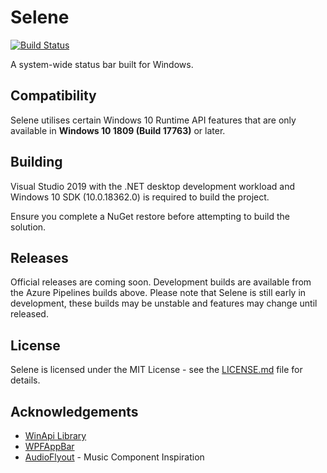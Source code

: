 # Selene

[![Build Status](https://dev.azure.com/JamesDearlove/Selene/_apis/build/status/Selene%20Master%20Build?branchName=master)](https://dev.azure.com/JamesDearlove/Selene/_build/latest?definitionId=3&branchName=master)

A system-wide status bar built for Windows.

## Compatibility

Selene utilises certain Windows 10 Runtime API features that are only available in **Windows 10 1809 (Build 17763)** or later.

## Building

Visual Studio 2019 with the .NET desktop development workload and Windows 10 SDK (10.0.18362.0) is required to build the project.

Ensure you complete a NuGet restore before attempting to build the solution.

## Releases

Official releases are coming soon. Development builds are available from the Azure Pipelines builds above. Please note that Selene is still early in development, these builds may be unstable and features may change until released.

## License

Selene is licensed under the MIT License - see the [LICENSE.md](LICENSE.md) file for details.

## Acknowledgements

* [WinApi Library](https://github.com/prasannavl/WinApi)
* [WPFAppBar](https://github.com/PhilipRieck/WpfAppBar)
* [AudioFlyout](https://github.com/ADeltaX/AudioFlyout) - Music Component Inspiration
